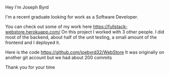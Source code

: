 Hey I'm Joseph Byrd

I'm a recent graduate looking for work as a Software Developer.

You can check out some of my work here https://fullstack-webstore.herokuapp.com/
On this project I worked with 3 other people. I did most of the backend, about half 
of the unit testing, a small amount of the frontend and I deployed it.

Here is the code https://github.com/joebyrd32/WebStore
It was originally on another git account but we had about 200 commits

Thank you for your time
